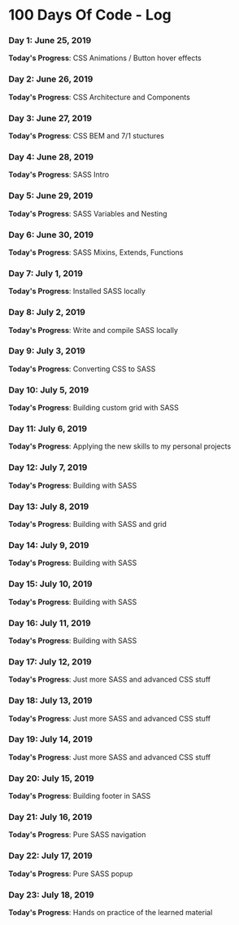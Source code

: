 # 100 Days Of Code - Log

### Day 1: June 25, 2019

**Today's Progress**: CSS Animations / Button hover effects

### Day 2: June 26, 2019

**Today's Progress**: CSS Architecture and Components

### Day 3: June 27, 2019

**Today's Progress**: CSS BEM and 7/1 stuctures

### Day 4: June 28, 2019

**Today's Progress**: SASS Intro

### Day 5: June 29, 2019

**Today's Progress**: SASS Variables and Nesting

### Day 6: June 30, 2019

**Today's Progress**: SASS Mixins, Extends, Functions

### Day 7: July 1, 2019

**Today's Progress**: Installed SASS locally

### Day 8: July 2, 2019

**Today's Progress**: Write and compile SASS locally

### Day 9: July 3, 2019

**Today's Progress**: Converting CSS to SASS

### Day 10: July 5, 2019

**Today's Progress**: Building custom grid with SASS

### Day 11: July 6, 2019

**Today's Progress**: Applying the new skills to my personal projects

### Day 12: July 7, 2019

**Today's Progress**: Building with SASS

### Day 13: July 8, 2019

**Today's Progress**: Building with SASS and grid

### Day 14: July 9, 2019

**Today's Progress**: Building with SASS

### Day 15: July 10, 2019

**Today's Progress**: Building with SASS

### Day 16: July 11, 2019

**Today's Progress**: Building with SASS

### Day 17: July 12, 2019

**Today's Progress**: Just more SASS and advanced CSS stuff

### Day 18: July 13, 2019

**Today's Progress**: Just more SASS and advanced CSS stuff

### Day 19: July 14, 2019

**Today's Progress**: Just more SASS and advanced CSS stuff

### Day 20: July 15, 2019

**Today's Progress**: Building footer in SASS

### Day 21: July 16, 2019

**Today's Progress**: Pure SASS navigation

### Day 22: July 17, 2019

**Today's Progress**: Pure SASS popup

### Day 23: July 18, 2019

**Today's Progress**: Hands on practice of the learned material









